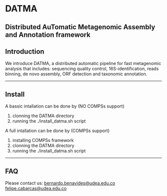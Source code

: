 # DATMA
Distributed AuTomatic Metagenomic Assembly and Annotation framework
---------------------------------------------------------------
Introduction
---------------------------------------------------------------
We introduce DATMA, a distributed automatic pipeline for fast metagenomic analysis that includes: sequencing quality control, 16S-identification, reads binning, de novo assembly, ORF detection and taxonomic annotation.

---------------------------------------------------------------
Install
---------------------------------------------------------------
A bassic intallation can be done by (NO COMPSs support)
1. clonning the DATMA directory 
2. running the ./install_datma.sh script

A full intallation can be done by (COMPSs support)
1. installing COMPSs framework
2. clonning the DATMA directory 
3. running the ./install_datma.sh script

---------------------------------------------------------------
FAQ
---------------------------------------------------------------
Please contact us:
bernardo.benavides@udea.edu.co
felipe.cabarcas@udea.edu.co
